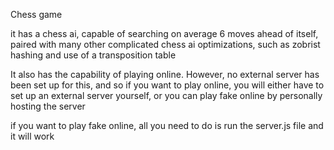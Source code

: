Chess game

it has a chess ai, capable of searching on average 6 moves ahead of itself, paired with many other complicated chess ai optimizations, such as zobrist hashing and use of a transposition table

It also has the capability of playing online. However, no external server has been set up for this, and so if you want to play online, you will either have to set up an external server yourself, or you can play fake online by personally hosting the server

if you want to play fake online, all you need to do is run the server.js file and it will work
